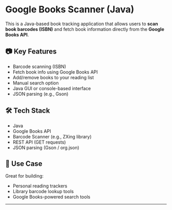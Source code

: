 # Google Books Scanner (Java)

This is a Java-based book tracking application that allows users to **scan book barcodes (ISBN)** and fetch book information directly from the **Google Books API**.

## 📷 Key Features

- Barcode scanning (ISBN)
- Fetch book info using Google Books API
- Add/remove books to your reading list
- Manual search option
- Java GUI or console-based interface
- JSON parsing (e.g., Gson)


## 🛠️ Tech Stack

- Java
- Google Books API
- Barcode Scanner (e.g., ZXing library)
- REST API (GET requests)
- JSON parsing (Gson / org.json)

## 🧠 Use Case

Great for building:
- Personal reading trackers
- Library barcode lookup tools
- Google Books-powered search tools


---

